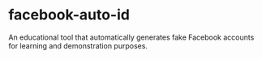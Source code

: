 # facebook-auto-id
An educational tool that automatically generates fake Facebook accounts for learning and demonstration purposes.
